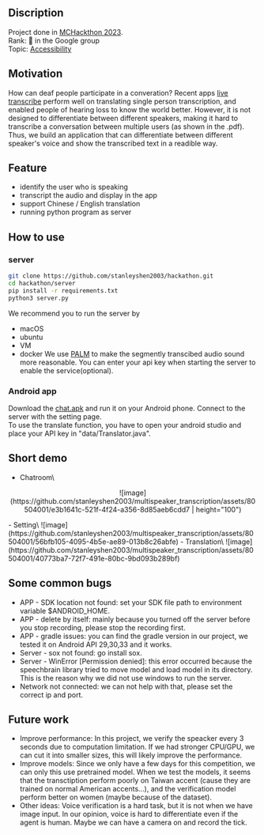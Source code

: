 ## Discription
Project done in [MCHackthon 2023](https://2023.meichuhackathon.org/). \
Rank: 🥉 in the Google group\
Topic: [Accessibility](https://github.com/stanleyshen2003/hackathon/blob/main/Google_2023_topic.pdf)

## Motivation
How can deaf people participate in a converation? Recent apps [live transcribe](https://play.google.com/store/apps/details?id=com.google.audio.hearing.visualization.accessibility.scribe&hl=en_US) perform well on translating single person transcription, and enabled people of hearing loss to know the world better. However, it is not designed to differentiate between different speakers, making it hard to transcribe a conversation between multiple users (as shown in the .pdf). Thus, we build an application that can differentiate between different speaker's voice and show the transcribed text in a readible way.

## Feature
- identify the user who is speaking
- transcript the audio and display in the app
- support Chinese / English translation
- running python program as server

## How to use
### server
``` bash
git clone https://github.com/stanleyshen2003/hackathon.git
cd hackathon/server
pip install -r requirements.txt
python3 server.py
```

We recommend you to run the server by 
- macOS 
- ubuntu
- VM
- docker
We use [PALM](https://github.com/google/generative-ai-python) to make the segmently transcibed audio sound more reasonable. You can enter your api key when starting the server to enable the service(optional).


### Android app
Download the [chat.apk](https://github.com/stanleyshen2003/multispeaker_transcription/blob/main/chat.apk) and run it on your Android phone. Connect to the server with the setting page.\
To use the translate function, you have to open your android studio and place your API key in "data/Translator.java".

## Short demo
- Chatroom\
<p align="center">
![image](https://github.com/stanleyshen2003/multispeaker_transcription/assets/80504001/e3b1641c-521f-4f24-a356-8d85aeb6cdd7 | height="100")
</p>
- Setting\
![image](https://github.com/stanleyshen2003/multispeaker_transcription/assets/80504001/56bfb105-4095-4b5e-ae89-013b8c26abfe)
- Translation\
![image](https://github.com/stanleyshen2003/multispeaker_transcription/assets/80504001/40773ba7-72f7-491e-80bc-9bd093b289bf)


## Some common bugs
- APP - SDK location not found: set your SDK file path to environment variable $ANDROID_HOME.
- APP - delete by itself: mainly because you turned off the server before you stop recording, please stop the recording first.
- APP - gradle issues: you can find the gradle version in our project, we tested it on Android API 29,30,33 and it works.
- Server - sox not found: go install sox.
- Server - WinError [Permission denied]: this error occurred because the speechbrain library tried to move model and load model in its directory. This is the reason why we did not use windows to run the server.
- Network not connected: we can not help with that, please set the correct ip and port.

## Future work
- Improve performance: In this project, we verify the speacker every 3 seconds due to computation limitation. If we had stronger CPU/GPU, we can cut it into smaller sizes, this will likely improve the performance.
- Improve models: Since we only have a few days for this competition, we can only this use pretrained model. When we test the models, it seems that the transctiption perform poorly on Taiwan accent (cause they are trained on normal American accents...), and the verification model perform better on women (maybe because of the dataset).  
- Other ideas: Voice verification is a hard task, but it is not when we have image input. In our opinion, voice is hard to differentiate even if the agent is human. Maybe we can have a camera on and record the tick. 

